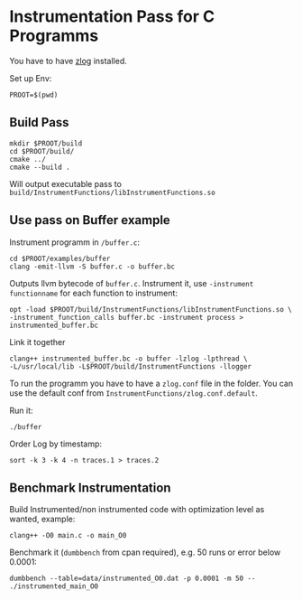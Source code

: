 # Instrumentation Pass for C Programms

You have to have [zlog](https://github.com/HardySimpson/zlog) installed.

Set up Env:

    PROOT=$(pwd)

## Build Pass

    mkdir $PROOT/build
    cd $PROOT/build/
    cmake ../
    cmake --build .

Will output executable pass to `build/InstrumentFunctions/libInstrumentFunctions.so`

## Use pass on Buffer example

Instrument programm in `/buffer.c`:

    cd $PROOT/examples/buffer
    clang -emit-llvm -S buffer.c -o buffer.bc

Outputs llvm bytecode of `buffer.c`.
Instrument it, use `-instrument functionname` for each function to instrument:

    opt -load $PROOT/build/InstrumentFunctions/libInstrumentFunctions.so \
    -instrument_function_calls buffer.bc -instrument process > instrumented_buffer.bc

Link it together

    clang++ instrumented_buffer.bc -o buffer -lzlog -lpthread \
    -L/usr/local/lib -L$PROOT/build/InstrumentFunctions -llogger

To run the programm you have to have a `zlog.conf` file in the folder.
You can use the default conf from `InstrumentFunctions/zlog.conf.default`.

Run it:

    ./buffer

Order Log by timestamp:

    sort -k 3 -k 4 -n traces.1 > traces.2

## Benchmark Instrumentation

Build Instrumented/non instrumented code with optimization level as wanted, example:

    clang++ -O0 main.c -o main_O0

Benchmark it (`dumbbench` from cpan required), e.g. 50 runs or error below 0.0001:

    dumbbench --table=data/instrumented_O0.dat -p 0.0001 -m 50 -- ./instrumented_main_O0
